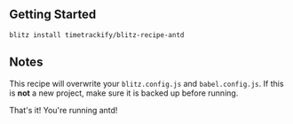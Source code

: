 ## Getting Started

`blitz install timetrackify/blitz-recipe-antd`

## Notes

This recipe will overwrite your `blitz.config.js` and `babel.config.js`. If this is **not** a new project, make sure it is backed up before running.

That's it! You're running antd!
